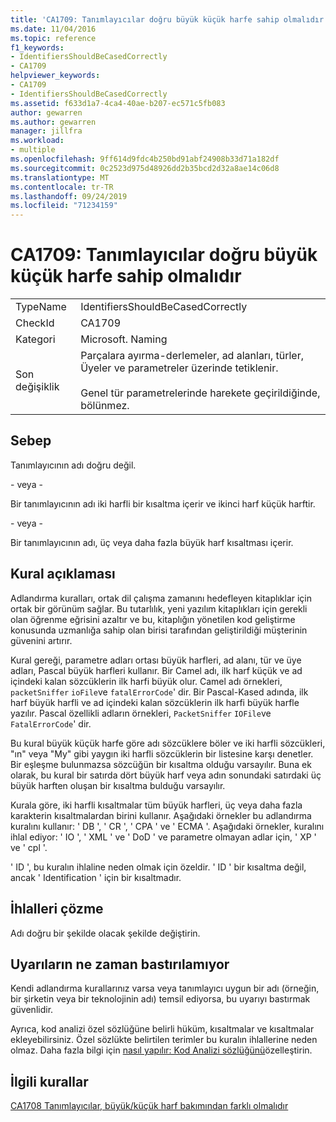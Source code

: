 ```yaml
---
title: 'CA1709: Tanımlayıcılar doğru büyük küçük harfe sahip olmalıdır'
ms.date: 11/04/2016
ms.topic: reference
f1_keywords:
- IdentifiersShouldBeCasedCorrectly
- CA1709
helpviewer_keywords:
- CA1709
- IdentifiersShouldBeCasedCorrectly
ms.assetid: f633d1a7-4ca4-40ae-b207-ec571c5fb083
author: gewarren
ms.author: gewarren
manager: jillfra
ms.workload:
- multiple
ms.openlocfilehash: 9ff614d9fdc4b250bd91abf24908b33d71a182df
ms.sourcegitcommit: 0c2523d975d48926dd2b35bcd2d32a8ae14c06d8
ms.translationtype: MT
ms.contentlocale: tr-TR
ms.lasthandoff: 09/24/2019
ms.locfileid: "71234159"
---
```

# <a name="ca1709-identifiers-should-be-cased-correctly"></a>CA1709: Tanımlayıcılar doğru büyük küçük harfe sahip olmalıdır

|||
|-|-|
|TypeName|IdentifiersShouldBeCasedCorrectly|
|CheckId|CA1709|
|Kategori|Microsoft. Naming|
|Son değişiklik|Parçalara ayırma-derlemeler, ad alanları, türler, Üyeler ve parametreler üzerinde tetiklenir.<br /><br /> Genel tür parametrelerinde harekete geçirildiğinde, bölünmez.|

## <a name="cause"></a>Sebep

Tanımlayıcının adı doğru değil.

\- veya -

Bir tanımlayıcının adı iki harfli bir kısaltma içerir ve ikinci harf küçük harftir.

\- veya -

Bir tanımlayıcının adı, üç veya daha fazla büyük harf kısaltması içerir.

## <a name="rule-description"></a>Kural açıklaması

Adlandırma kuralları, ortak dil çalışma zamanını hedefleyen kitaplıklar için ortak bir görünüm sağlar. Bu tutarlılık, yeni yazılım kitaplıkları için gerekli olan öğrenme eğrisini azaltır ve bu, kitaplığın yönetilen kod geliştirme konusunda uzmanlığa sahip olan birisi tarafından geliştirildiği müşterinin güvenini artırır.

Kural gereği, parametre adları ortası büyük harfleri, ad alanı, tür ve üye adları, Pascal büyük harfleri kullanır. Bir Camel adı, ilk harf küçük ve ad içindeki kalan sözcüklerin ilk harfi büyük olur. Camel adı örnekleri, `packetSniffer` `ioFile`ve `fatalErrorCode`' dir. Bir Pascal-Kased adında, ilk harf büyük harfli ve ad içindeki kalan sözcüklerin ilk harfi büyük harfle yazılır. Pascal özellikli adların örnekleri, `PacketSniffer` `IOFile`ve `FatalErrorCode`' dir.

Bu kural büyük küçük harfe göre adı sözcüklere böler ve iki harfli sözcükleri, "ın" veya "My" gibi yaygın iki harfli sözcüklerin bir listesine karşı denetler. Bir eşleşme bulunmazsa sözcüğün bir kısaltma olduğu varsayılır. Buna ek olarak, bu kural bir satırda dört büyük harf veya adın sonundaki satırdaki üç büyük harften oluşan bir kısaltma bulduğu varsayılır.

Kurala göre, iki harfli kısaltmalar tüm büyük harfleri, üç veya daha fazla karakterin kısaltmalardan birini kullanır. Aşağıdaki örnekler bu adlandırma kuralını kullanır: ' DB ', ' CR ', ' CPA ' ve ' ECMA '. Aşağıdaki örnekler, kuralını ihlal ediyor: ' IO ', ' XML ' ve ' DoD ' ve parametre olmayan adlar için, ' XP ' ve ' cpl '.

' ID ', bu kuralın ihlaline neden olmak için özeldir. ' ID ' bir kısaltma değil, ancak ' Identification ' için bir kısaltmadır.

## <a name="how-to-fix-violations"></a>İhlalleri çözme

Adı doğru bir şekilde olacak şekilde değiştirin.

## <a name="when-to-suppress-warnings"></a>Uyarıların ne zaman bastırılamıyor

Kendi adlandırma kurallarınız varsa veya tanımlayıcı uygun bir adı (örneğin, bir şirketin veya bir teknolojinin adı) temsil ediyorsa, bu uyarıyı bastırmak güvenlidir.

Ayrıca, kod analizi özel sözlüğüne belirli hüküm, kısaltmalar ve kısaltmalar ekleyebilirsiniz. Özel sözlükte belirtilen terimler bu kuralın ihlallerine neden olmaz. Daha fazla bilgi için [nasıl yapılır: Kod Analizi sözlüğünü](../code-quality/how-to-customize-the-code-analysis-dictionary.md)özelleştirin.

## <a name="related-rules"></a>İlgili kurallar

[CA1708 Tanımlayıcılar, büyük/küçük harf bakımından farklı olmalıdır](../code-quality/ca1708-identifiers-should-differ-by-more-than-case.md)